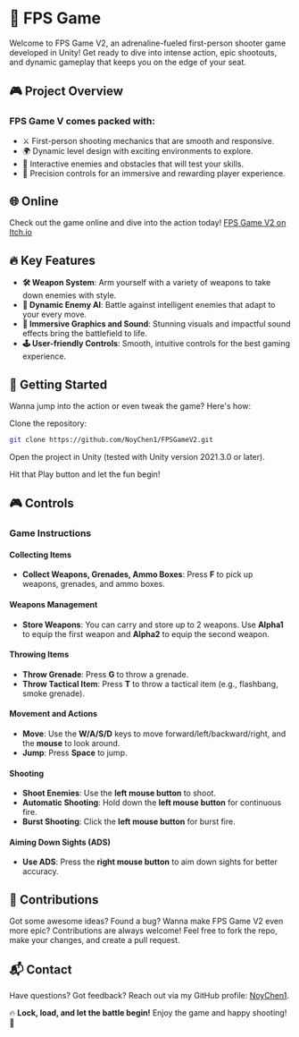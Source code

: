 # 🚀 FPS Game

Welcome to FPS Game V2, an adrenaline-fueled first-person shooter game developed in Unity! Get ready to dive into intense action, epic shootouts, and dynamic gameplay that keeps you on the edge of your seat.

## 🎮 Project Overview

### FPS Game V comes packed with:

- ⚔️ First-person shooting mechanics that are smooth and responsive.
- 🌍 Dynamic level design with exciting environments to explore.
- 🤖 Interactive enemies and obstacles that will test your skills.
- 🎯 Precision controls for an immersive and rewarding player experience.

## 🌐 Online

Check out the game online and dive into the action today! [FPS Game V2 on Itch.io](https://noychen.itch.io/firstpsv13)

## 🔥 Key Features

- **🛠️ Weapon System**: Arm yourself with a variety of weapons to take down enemies with style.
- **🤖 Dynamic Enemy AI**: Battle against intelligent enemies that adapt to your every move.
- **🎨 Immersive Graphics and Sound**: Stunning visuals and impactful sound effects bring the battlefield to life.
- **🕹️ User-friendly Controls**: Smooth, intuitive controls for the best gaming experience.

## 🚀 Getting Started

Wanna jump into the action or even tweak the game? Here's how:

Clone the repository:

```bash
git clone https://github.com/NoyChen1/FPSGameV2.git
```

Open the project in Unity (tested with Unity version 2021.3.0 or later).

Hit that Play button and let the fun begin!

## 🎮 Controls

### Game Instructions

#### Collecting Items
- **Collect Weapons, Grenades, Ammo Boxes**: Press **F** to pick up weapons, grenades, and ammo boxes.

#### Weapons Management
- **Store Weapons**: You can carry and store up to 2 weapons. Use **Alpha1** to equip the first weapon and **Alpha2** to equip the second weapon.

#### Throwing Items
- **Throw Grenade**: Press **G** to throw a grenade.
- **Throw Tactical Item**: Press **T** to throw a tactical item (e.g., flashbang, smoke grenade).

#### Movement and Actions
- **Move**: Use the **W/A/S/D** keys to move forward/left/backward/right, and the **mouse** to look around.
- **Jump**: Press **Space** to jump.

#### Shooting
- **Shoot Enemies**: Use the **left mouse button** to shoot.
- **Automatic Shooting**: Hold down the **left mouse button** for continuous fire.
- **Burst Shooting**: Click the **left mouse button** for burst fire.

#### Aiming Down Sights (ADS)
- **Use ADS**: Press the **right mouse button** to aim down sights for better accuracy.

## 🤝 Contributions

Got some awesome ideas? Found a bug? Wanna make FPS Game V2 even more epic? Contributions are always welcome! Feel free to fork the repo, make your changes, and create a pull request.

## 📬 Contact

Have questions? Got feedback? Reach out via my GitHub profile: [NoyChen1](https://github.com/NoyChen1).

🔥 **Lock, load, and let the battle begin!** Enjoy the game and happy shooting! 🔫
